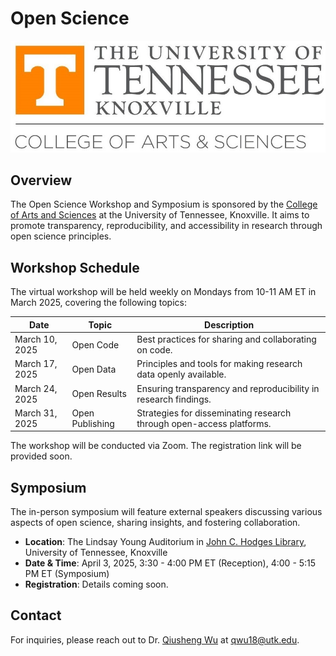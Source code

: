 # Open Science

[![](images/utk-artsci.jpg)](https://artsci.utk.edu)

## Overview

The Open Science Workshop and Symposium is sponsored by the [College of Arts and Sciences](https://artsci.utk.edu) at the University of Tennessee, Knoxville. It aims to promote transparency, reproducibility, and accessibility in research through open science principles.

## Workshop Schedule

The virtual workshop will be held weekly on Mondays from 10-11 AM ET in March 2025, covering the following topics:

| Date           | Topic           | Description                                                          |
| -------------- | --------------- | -------------------------------------------------------------------- |
| March 10, 2025 | Open Code       | Best practices for sharing and collaborating on code.                |
| March 17, 2025 | Open Data       | Principles and tools for making research data openly available.      |
| March 24, 2025 | Open Results    | Ensuring transparency and reproducibility in research findings.      |
| March 31, 2025 | Open Publishing | Strategies for disseminating research through open-access platforms. |

The workshop will be conducted via Zoom. The registration link will be provided soon.

## Symposium

The in-person symposium will feature external speakers discussing various aspects of open science, sharing insights, and fostering collaboration.

- **Location**: The Lindsay Young Auditorium in [John C. Hodges Library](https://maps.utk.edu/?id=314#!m/276034?share), University of Tennessee, Knoxville
- **Date & Time**: April 3, 2025, 3:30 - 4:00 PM ET (Reception), 4:00 - 5:15 PM ET (Symposium)
- **Registration**: Details coming soon.

## Contact

For inquiries, please reach out to Dr. [Qiusheng Wu](https://geography.utk.edu/people/instructional-faculty/wu-qiusheng) at qwu18@utk.edu.
